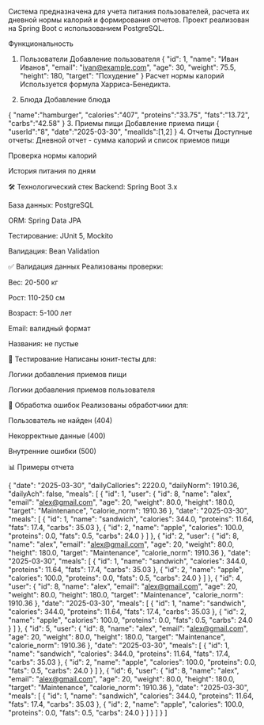 Система предназначена для учета питания пользователей, расчета их дневной нормы калорий и формирования отчетов. Проект реализован на Spring Boot с использованием PostgreSQL.

 Функциональность
1. Пользователи
Добавление пользователя
{
  "id": 1,
  "name": "Иван Иванов",
  "email": "ivan@example.com",
  "age": 30,
  "weight": 75.5,
  "height": 180,
  "target": "Похудение"
}
Расчет нормы калорий
Используется формула Харриса-Бенедикта.

2. Блюда
Добавление блюда

{
    "name":"hamburger",
    "calories":"407",
    "proteins":"33.75",
    "fats":"13.72",
    "carbs":"42.58"
}
3. Приемы пищи
Добавление приема пищи
{
 "userId":"8",
   "date":"2025-03-30",
   "mealIds":[1,2]
}
4. Отчеты
Доступные отчеты:
Дневной отчет - сумма калорий и список приемов пищи

Проверка нормы калорий

История питания по дням

🛠 Технологический стек
Backend: Spring Boot 3.x

База данных: PostgreSQL

ORM: Spring Data JPA

Тестирование: JUnit 5, Mockito

Валидация: Bean Validation

✅ Валидация данных
Реализованы проверки:

Вес: 20-500 кг

Рост: 110-250 см

Возраст: 5-100 лет

Email: валидный формат

Названия: не пустые

🧪 Тестирование
Написаны юнит-тесты для:

Логики добавления приемов пищи

Логики добавления приемов пользователя

🚨 Обработка ошибок
Реализованы обработчики для:

Пользователь не найден (404)

Некорректные данные (400)

Внутренние ошибки (500)

📊 Примеры отчета

{
    "date": "2025-03-30",
    "dailyCallories": 2220.0,
    "dailyNorm": 1910.36,
    "dailyAch": false,
    "meals": [
        {
            "id": 1,
            "user": {
                "id": 8,
                "name": "alex",
                "email": "alex@gmail.com",
                "age": 20,
                "weight": 80.0,
                "height": 180.0,
                "target": "Maintenance",
                "calorie_norm": 1910.36
            },
            "date": "2025-03-30",
            "meals": [
                {
                    "id": 1,
                    "name": "sandwich",
                    "calories": 344.0,
                    "proteins": 11.64,
                    "fats": 17.4,
                    "carbs": 35.03
                },
                {
                    "id": 2,
                    "name": "apple",
                    "calories": 100.0,
                    "proteins": 0.0,
                    "fats": 0.5,
                    "carbs": 24.0
                }
            ]
        },
        {
            "id": 2,
            "user": {
                "id": 8,
                "name": "alex",
                "email": "alex@gmail.com",
                "age": 20,
                "weight": 80.0,
                "height": 180.0,
                "target": "Maintenance",
                "calorie_norm": 1910.36
            },
            "date": "2025-03-30",
            "meals": [
                {
                    "id": 1,
                    "name": "sandwich",
                    "calories": 344.0,
                    "proteins": 11.64,
                    "fats": 17.4,
                    "carbs": 35.03
                },
                {
                    "id": 2,
                    "name": "apple",
                    "calories": 100.0,
                    "proteins": 0.0,
                    "fats": 0.5,
                    "carbs": 24.0
                }
            ]
        },
        {
            "id": 4,
            "user": {
                "id": 8,
                "name": "alex",
                "email": "alex@gmail.com",
                "age": 20,
                "weight": 80.0,
                "height": 180.0,
                "target": "Maintenance",
                "calorie_norm": 1910.36
            },
            "date": "2025-03-30",
            "meals": [
                {
                    "id": 1,
                    "name": "sandwich",
                    "calories": 344.0,
                    "proteins": 11.64,
                    "fats": 17.4,
                    "carbs": 35.03
                },
                {
                    "id": 2,
                    "name": "apple",
                    "calories": 100.0,
                    "proteins": 0.0,
                    "fats": 0.5,
                    "carbs": 24.0
                }
            ]
        },
        {
            "id": 5,
            "user": {
                "id": 8,
                "name": "alex",
                "email": "alex@gmail.com",
                "age": 20,
                "weight": 80.0,
                "height": 180.0,
                "target": "Maintenance",
                "calorie_norm": 1910.36
            },
            "date": "2025-03-30",
            "meals": [
                {
                    "id": 1,
                    "name": "sandwich",
                    "calories": 344.0,
                    "proteins": 11.64,
                    "fats": 17.4,
                    "carbs": 35.03
                },
                {
                    "id": 2,
                    "name": "apple",
                    "calories": 100.0,
                    "proteins": 0.0,
                    "fats": 0.5,
                    "carbs": 24.0
                }
            ]
        },
        {
            "id": 6,
            "user": {
                "id": 8,
                "name": "alex",
                "email": "alex@gmail.com",
                "age": 20,
                "weight": 80.0,
                "height": 180.0,
                "target": "Maintenance",
                "calorie_norm": 1910.36
            },
            "date": "2025-03-30",
            "meals": [
                {
                    "id": 1,
                    "name": "sandwich",
                    "calories": 344.0,
                    "proteins": 11.64,
                    "fats": 17.4,
                    "carbs": 35.03
                },
                {
                    "id": 2,
                    "name": "apple",
                    "calories": 100.0,
                    "proteins": 0.0,
                    "fats": 0.5,
                    "carbs": 24.0
                }
            ]
        }
    ]
}
]
